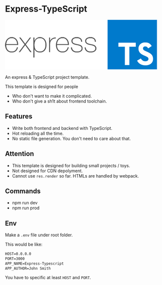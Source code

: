 # Express-TypeScript

![Logo](/public/logo.png)

An express & TypeScript project template.

This template is designed for people

 - Who don't want to make it complicated.
 - Who don't give a sh1t about frontend toolchain.

## Features
 - Write both frontend and backend with TypeScript.
 - Hot reloading all the time.
 - No static file generation. You don't need to care about that.

## Attention
 - This template is designed for building small projects / toys.
 - Not designed for CDN depolyment.
 - Cannot use `res.render` so far. HTMLs are handled by webpack.

## Commands
 - npm run dev
 - npm run prod

## Env

Make a `.env` file under root folder.

This would be like:

```
HOST=0.0.0.0
PORT=3000
APP_NAME=Express-Typescript
APP_AUTHOR=John Smith
```

You have to specific at least `HOST` and `PORT`.
